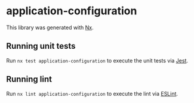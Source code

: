 # application-configuration

This library was generated with [Nx](https://nx.dev).

## Running unit tests

Run `nx test application-configuration` to execute the unit tests via [Jest](https://jestjs.io).

## Running lint

Run `nx lint application-configuration` to execute the lint via [ESLint](https://eslint.org/).
